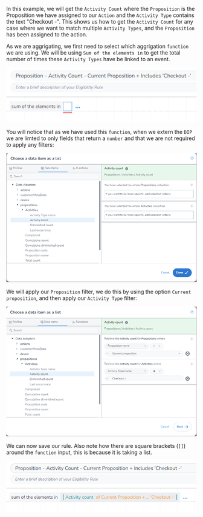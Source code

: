In this example, we will get the `Activity Count` where the `Proposition` is the Proposition we have assigned to our `Action` and the `Activity Type` contains the text "Checkout -". This shows us how to get the `Activity Count` for any case where we want to match multiple `Activity Types`, and the `Proposition` has been assigned to the action.

As we are aggrigating, we first need to select which aggrigation `function` we are using. We will be using `Sum of the elements in` to get the total number of times these `Activity Types` have be linked to an event.

![](interest-activity_count-multiple_activities-current_proposition-one-1.png)

You will notice that as we have used this `function`, when we extern the `DIP` we are limted to only fields that return a `number` and that we are not required to apply any filters:

![](interest-activity_count-multiple_activities-current_proposition-one-2.png)

We will apply our `Proposition` filter, we do this by using the option `Current proposition`, and then apply our `Activity Type` filter:

![](interest-activity_count-multiple_activities-current_proposition-one-3.png)

We can now save our rule. Also note how there are square brackets (`[]`) around the `function` input, this is because it is taking a list.

![](interest-activity_count-multiple_activities-current_proposition-one-4.png)